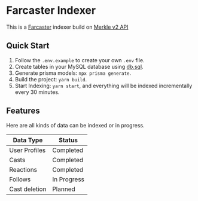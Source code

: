 # Farcaster Indexer

This is a [Farcaster](https://www.farcaster.xyz/) indexer build on [Merkle v2 API](https://farcasterxyz.notion.site/Merkle-v2-API-Documentation-c19a9494383a4ce0bd28db6d44d99ea8#160537d392b64d23b2fac59702046588)

## Quick Start

1. Follow the `.env.example` to create your own `.env` file.
2. Create tables in your MySQL database using [db.sql](https://github.com/ffy/farcaster-indexer/blob/master/db/db.sql).
3. Generate prisma models: `npx prisma generate`.
4. Build the project: `yarn build`.
5. Start Indexing: `yarn start`, and everything will be indexed incrementally every 30 minutes.

## Features

Here are all kinds of data can be indexed or in progress.

|Data Type|Status|
|-|-|
|User Profiles|Completed|
|Casts|Completed|
|Reactions|Completed|
|Follows|In Progress|
|Cast deletion|Planned|